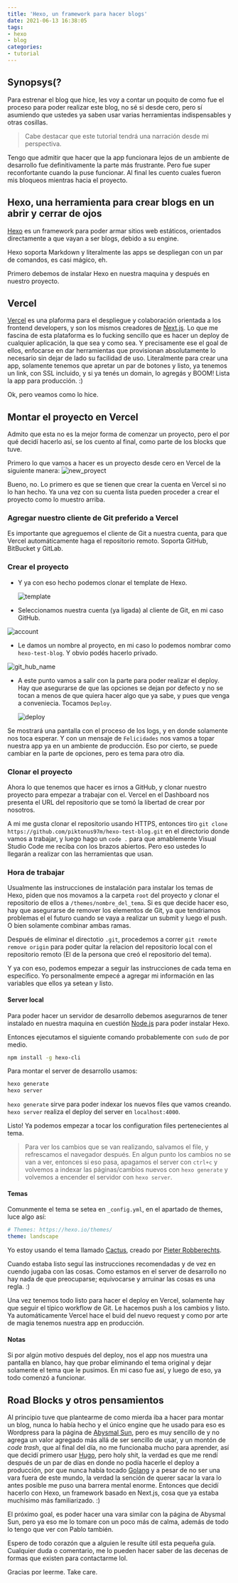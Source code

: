 ```yaml
---
title: 'Hexo, un framework para hacer blogs'
date: 2021-06-13 16:38:05
tags:
- hexo
- blog
categories:
- tutorial
---
```

## Synopsys(?

Para estrenar el blog que hice, les voy a contar un poquito de como fue el proceso para poder realizar este blog, no sé si desde cero, pero sí asumiendo que ustedes ya saben usar varias herramientas indispensables y otras cosillas.

> Cabe destacar que este tutorial tendrá una narración desde mi perspectiva.

Tengo que admitir que hacer que la app funcionara lejos de un ambiente de desarrollo fue definitivamente la parte más frustrante. Pero fue super reconfortante cuando la puse funcionar. Al final les cuento cuales fueron  mis bloqueos mientras hacia el proyecto.

## Hexo, una herramienta para crear blogs en un abrir y cerrar de ojos

[Hexo](https://hexo.io/) es un framework para poder armar sitios web estáticos, orientados directamente a que vayan a ser blogs, debido a su engine.

Hexo soporta Markdown y literalmente las apps se despliegan con un par de comandos, es casi mágico, eh.

Primero debemos de instalar Hexo en nuestra maquina y después en nuestro proyecto.

## Vercel

[Vercel](https://vercel.com) es una plaforma para el despliegue y colaboración orientada a los frontend developers, y son los mismos creadores de [Next.js](https://nextjs.org/). Lo que me fascina de esta plataforma es lo fucking sencillo que es hacer un deploy de cualquier aplicación, la que sea y como sea. Y precisamente ese el goal de ellos, enfocarse en dar herramientas que provisionan absolutamente lo necesario sin dejar de lado su facilidad de uso. Literalmente para crear una app, solamente tenemos que apretar un par de botones y listo, ya tenemos un link, con SSL incluido, y si ya tenés un domain, lo agregás y BOOM! Lista la app para producción. :)

Ok, pero veamos como lo hice.

## Montar el proyecto en Vercel

Admito que esta no es la mejor forma de comenzar un proyecto, pero el por qué decidí hacerlo así, se los cuento al final, como parte de los blocks que tuve.

Primero lo que vamos a hacer es un proyecto desde cero en Vercel de la siguiente manera: ![new_proyect](https://i.imgur.com/9dcMpsm.png)

Bueno, no. Lo primero es que se tienen que crear la cuenta en Vercel si no lo han hecho. Ya una vez con su cuenta lista pueden proceder a crear el proyecto como lo muestro arriba.

### Agregar nuestro cliente de Git preferido a Vercel

Es importante que agreguemos el cliente de Git a nuestra cuenta, para que Vercel automáticamente haga el repositorio remoto. Soporta GitHub, BitBucket y GitLab.

### Crear el proyecto

- Y ya con eso hecho podemos clonar el template de Hexo.

    ![template](https://i.imgur.com/qRaepjE.png)

- Seleccionamos nuestra cuenta (ya ligada) al cliente de Git, en mi caso GitHub.

![account](https://i.imgur.com/FAUUKXg.png)

- Le damos un nombre al proyecto, en mi caso lo podemos nombrar como `hexo-test-blog`. Y obvio podés hacerlo privado.

![git_hub_name](https://i.imgur.com/3kWfKG7.png)

- A este punto vamos a salir con la parte para poder realizar el deploy. Hay que asegurarse de que las opciones se dejan por defecto y no se tocan a menos de que quiera hacer algo que ya sabe, y pues que venga a conveniecia. Tocamos `Deploy`.

    ![deploy](https://i.imgur.com/00RPGpf.png)

Se mostrará una pantalla con el proceso de los logs, y en donde solamente nos toca esperar. Y con un mensaje de `Felicidades` nos vamos a topar nuestra app ya en un ambiente de producción. Eso por cierto, se puede cambiar en la parte de opciones, pero es tema para otro día.

### Clonar el proyecto

Ahora lo que tenemos que hacer es irnos a GitHub, y clonar nuestro proyecto para empezar a trabajar con el. Vercel en el Dashboard nos presenta el URL del repositorio que se tomó la libertad de crear por nosotros.

A mi me gusta clonar el repositorio usando HTTPS, entonces tiro `git clone https://github.com/piktonus97m/hexo-test-blog.git` en el directorio donde vamos a trabajar, y luego hago un `code .` para que amablemente Visual Studio Code me reciba con los brazos abiertos. Pero eso ustedes lo llegarán a realizar con las herramientas que usan.

### Hora de trabajar

Usualmente las instrucciones de instalación para instalar los temas de Hexo, piden que nos movamos a la carpeta `root` del proyecto y clonar el repositorio de ellos a `/themes/nombre_del_tema`. Si es que decide hacer eso, hay que asegurarse de remover los elementos de Git, ya que tendriamos problemas el el futuro cuando se vaya a realizar un submit y luego el push. O bien solamente combinar ambas ramas.

Después de eliminar el directotio `.git`, procedemos a correr `git remote remove origin` para poder quitar la relacion del repositorio local con el repositorio remoto (El de la persona que creó el repositorio del tema).

Y ya con eso, podemos empezar a seguir las instrucciones de cada tema en especifico. Yo personalmente empecé a agregar mi información en las variables que ellos ya setean y listo.

#### Server local

Para poder hacer un servidor de desarrollo debemos asegurarnos de tener instalado en nuestra maquina en cuestión [Node.js](https://nodejs.org/en/) para poder instalar Hexo.

Entonces ejecutamos el siguiente comando probablemente con `sudo` de por medio.

```bash
npm install -g hexo-cli
```

Para montar el server de desarrollo usamos:

```bash
hexo generate
hexo server
```

`hexo generate` sirve para poder indexar los nuevos files que vamos creando.
`hexo server` realiza el deploy del server en `localhost:4000`.

Listo! Ya podemos empezar a tocar los configuration files pertenecientes al tema.

> Para ver los cambios que se van realizando, salvamos el file, y refrescamos el navegador después. En algun punto los cambios no se van a ver, entonces si eso pasa, apagamos el server con `ctrl+c` y volvemos a indexar las páginas/cambios nuevos con `hexo generate` y volvemos a encender el servidor con `hexo server`.

#### Temas

Comunmente el tema se setea en `_config.yml`, en el apartado de themes, luce algo así:

```yml
# Themes: https://hexo.io/themes/
theme: landscape
```

Yo estoy usando el tema llamado [Cactus](https://github.com/probberechts/hexo-theme-cactus), creado por [Pieter Robberechts](https://github.com/probberechts).

Cuando estaba listo seguí las instrucciones recomendadas y de vez en cuendo jugaba con las cosas. Como estamos en el server de desarrollo no hay nada de que preocuparse; equivocarse y arruinar las cosas es una regla. :)

Una vez tenemos todo listo para hacer el deploy en Vercel, solamente hay que seguir el típico workflow de Git. Le hacemos push a los cambios y listo. Ya automáticamente Vercel hace el buid del nuevo request y como por arte de magia tenemos nuestra app en producción.

#### Notas

Si por algún motivo después del deploy, nos el app nos muestra una pantalla en blanco, hay que probar eliminando el tema original y dejar solamente el tema que le pusimos. En mi caso fue así, y luego de eso, ya todo comenzó a funcionar.

## Road Blocks y otros pensamientos

Al principio tuve que plantearme de como mierda iba a hacer para montar un blog, nunca lo había hecho y el único engine que he usado para eso es Wordpress para la página de [Abysmal Sun](https://abysmalsun.com/), pero es muy sencillo de y no agrega un valor agregado más allá de ser sencillo de usar, y un montón de *code trash*, que al final del día, no me funcionaba mucho para aprender, así que decidí primero usar [Hugo](https://gohugo.io/), pero holy shit, la verdad es que me rendí después de un par de días en donde no podía hacerle el deploy a producción, por que nunca había tocado [Golang](https://golang.org/) y a pesar de no ser una vara fuera de este mundo, la verdad la sención de querer sacar la vara lo antes posible me puso una barrera mental enorme. Entonces que decidí hacerlo con Hexo, un framework basado en Next.js, cosa que ya estaba muchísimo más familiarizado. :)

El próximo goal, es poder hacer una vara similar con la página de Abysmal Sun, pero ya eso me lo tomare con un poco más de calma, además de todo lo tengo que ver con Pablo también.

Espero de todo corazón que a alguien le resulte útil esta pequeña guía. Cualquier duda o comentario, me lo pueden hacer saber de las decenas de formas que existen para contactarme lol.

Gracias por leerme. Take care.
